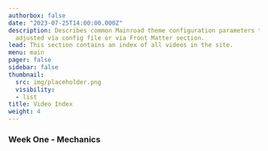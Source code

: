 ```yaml
---
authorbox: false
date: "2023-07-25T14:00:00.000Z"
description: Describes common Mainroad theme configuration parameters that can be
  adjusted via config file or via Front Matter section.
lead: This section contains an index of all videos in the site.
menu: main
pager: false
sidebar: false
thumbnail:
  src: img/placeholder.png
  visibility:
  - list
title: Video Index
weight: 4
---
```


 ### Week One - Mechanics
 



